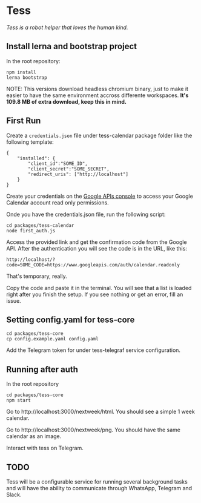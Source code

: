# Tess
_Tess is a robot helper that loves the human kind._


## Install lerna and bootstrap project
In the root repository:
```
npm install
lerna bootstrap
```

NOTE: This versions download headless chromium binary, just to make it easier to have the same environment accross differente workspaces. **It's 109.8 MB of extra download, keep this in mind.**

## First Run

Create a `credentials.json` file under tess-calendar package folder like the following template:
```
{
    "installed": {
        "client_id":"SOME_ID",
        "client_secret":"SOME_SECRET",
        "redirect_uris": ["http://localhost"]
    }
}
```

Create your credentials on the [Google APIs console](https://console.developers.google.com/) to access your Google Calendar account read only permissions.

Onde you have the credentials.json file, run the following script:
```
cd packages/tess-calendar
node first_auth.js
```

Access the provided link and get the confirmation code from the Google API. After the authentication you will see the code is in the URL, like this:
```
http://localhost/?code=SOME_CODE=https://www.googleapis.com/auth/calendar.readonly
```

That's temporary, really.

Copy the code and paste it in the terminal. You will see that a list is loaded right after you finish the setup. If you see nothing or get an error, fill an issue.

## Setting config.yaml for tess-core
```
cd packages/tess-core
cp config.example.yaml config.yaml
```

Add the Telegram token for under tess-telegraf service configuration.

## Running after auth

In the root repository
```
cd packages/tess-core
npm start
```

Go to http://localhost:3000/nextweek/html. You should see a simple 1 week calendar.

Go to http://localhost:3000/nextweek/png. You should have the same calendar as an image.

Interact with tess on Telegram.

## TODO

Tess will be a configurable service for running several background tasks and will have the ability to communicate through WhatsApp, Telegram and Slack.